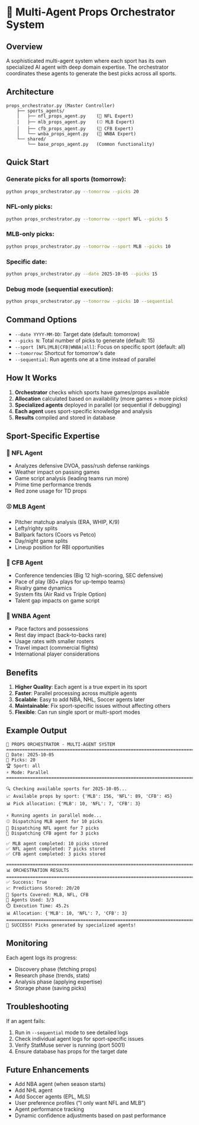 # 🎯 Multi-Agent Props Orchestrator System

## Overview
A sophisticated multi-agent system where each sport has its own specialized AI agent with deep domain expertise. The orchestrator coordinates these agents to generate the best picks across all sports.

## Architecture

```
props_orchestrator.py (Master Controller)
    ├── sports_agents/
    │   ├── nfl_props_agent.py    (🏈 NFL Expert)
    │   ├── mlb_props_agent.py    (⚾ MLB Expert)
    │   ├── cfb_props_agent.py    (🏈 CFB Expert)
    │   └── wnba_props_agent.py   (🏀 WNBA Expert)
    └── shared/
        └── base_props_agent.py   (Common functionality)
```

## Quick Start

### Generate picks for all sports (tomorrow):
```bash
python props_orchestrator.py --tomorrow --picks 20
```

### NFL-only picks:
```bash
python props_orchestrator.py --tomorrow --sport NFL --picks 5
```

### MLB-only picks: 
```bash
python props_orchestrator.py --tomorrow --sport MLB --picks 10
```

### Specific date:
```bash
python props_orchestrator.py --date 2025-10-05 --picks 15
```

### Debug mode (sequential execution):
```bash
python props_orchestrator.py --tomorrow --picks 10 --sequential
```

## Command Options

- `--date YYYY-MM-DD`: Target date (default: tomorrow)
- `--picks N`: Total number of picks to generate (default: 15)
- `--sport [NFL|MLB|CFB|WNBA|all]`: Focus on specific sport (default: all)
- `--tomorrow`: Shortcut for tomorrow's date
- `--sequential`: Run agents one at a time instead of parallel

## How It Works

1. **Orchestrator** checks which sports have games/props available
2. **Allocation** calculated based on availability (more games = more picks)
3. **Specialized agents** deployed in parallel (or sequential if debugging)
4. **Each agent** uses sport-specific knowledge and analysis
5. **Results** compiled and stored in database

## Sport-Specific Expertise

### 🏈 NFL Agent
- Analyzes defensive DVOA, pass/rush defense rankings
- Weather impact on passing games
- Game script analysis (leading teams run more)
- Prime time performance trends
- Red zone usage for TD props

### ⚾ MLB Agent  
- Pitcher matchup analysis (ERA, WHIP, K/9)
- Lefty/righty splits
- Ballpark factors (Coors vs Petco)
- Day/night game splits
- Lineup position for RBI opportunities

### 🏈 CFB Agent
- Conference tendencies (Big 12 high-scoring, SEC defensive)
- Pace of play (80+ plays for up-tempo teams)
- Rivalry game dynamics
- System fits (Air Raid vs Triple Option)
- Talent gap impacts on game script

### 🏀 WNBA Agent
- Pace factors and possessions
- Rest day impact (back-to-backs rare)
- Usage rates with smaller rosters
- Travel impact (commercial flights)
- International player considerations

## Benefits

1. **Higher Quality**: Each agent is a true expert in its sport
2. **Faster**: Parallel processing across multiple agents
3. **Scalable**: Easy to add NBA, NHL, Soccer agents later
4. **Maintainable**: Fix sport-specific issues without affecting others
5. **Flexible**: Can run single sport or multi-sport modes

## Example Output

```
🎯 PROPS ORCHESTRATOR - MULTI-AGENT SYSTEM
================================================================================
📅 Date: 2025-10-05
🎲 Picks: 20
🏆 Sport: all
⚡ Mode: Parallel
================================================================================

🔍 Checking available sports for 2025-10-05...
📈 Available props by sport: {'MLB': 156, 'NFL': 89, 'CFB': 45}
📊 Pick allocation: {'MLB': 10, 'NFL': 7, 'CFB': 3}

⚡ Running agents in parallel mode...
⚾ Dispatching MLB agent for 10 picks
🏈 Dispatching NFL agent for 7 picks  
🏈 Dispatching CFB agent for 3 picks

✅ MLB agent completed: 10 picks stored
✅ NFL agent completed: 7 picks stored
✅ CFB agent completed: 3 picks stored

================================================================================
📊 ORCHESTRATION RESULTS
================================================================================
✅ Success: True
📈 Predictions Stored: 20/20
🏅 Sports Covered: MLB, NFL, CFB
🤖 Agents Used: 3/3
⏱️ Execution Time: 45.2s
📊 Allocation: {'MLB': 10, 'NFL': 7, 'CFB': 3}
================================================================================
🎉 SUCCESS! Picks generated by specialized agents!
```

## Monitoring

Each agent logs its progress:
- Discovery phase (fetching props)
- Research phase (trends, stats)
- Analysis phase (applying expertise)
- Storage phase (saving picks)

## Troubleshooting

If an agent fails:
1. Run in `--sequential` mode to see detailed logs
2. Check individual agent logs for sport-specific issues
3. Verify StatMuse server is running (port 5001)
4. Ensure database has props for the target date

## Future Enhancements

- Add NBA agent (when season starts)
- Add NHL agent
- Add Soccer agents (EPL, MLS)
- User preference profiles ("I only want NFL and MLB")
- Agent performance tracking
- Dynamic confidence adjustments based on past performance
